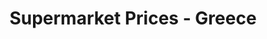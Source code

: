 ---
title: Supermarket Prices - Greece
slug: supermarket-prices-greece
embedded_url: https://app.powerbi.com/view?r=eyJrIjoiMDdlMTA0ZmMtOWM0MC00NzA0LThmYmItOWQ3YTU1OWUzNzAzIiwidCI6IjAzMTVmMTIzLTFlOGQtNDVhYi04N2M0LWNlZTljODA1NTE4OSIsImMiOjl9
description: View and compare price trends in supermarkets across Greece.
description_detailed: Using data from the e-katanalotis platform, the interactive PowerBI dashboard provides a comprehensive view of price trends for over 3,000 essential consumer products from major supermarket chains across Greece. With weekly updates, you can track price changes, compare products, and identify cost-saving opportunities. The dashboard transparently presents price fluctuations, giving consumers the ability to make informed decisions and plan their purchases at the lowest possible cost. Explore trends in depth and adjust your shopping basket for greater savings.
image_path: assets/d1.jpg
update-frequency: <strong>Frequency of Report Updates:</strong> Weekly
---
